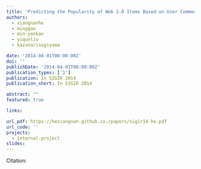 ```yaml
---
title: 'Predicting the Popularity of Web 2.0 Items Based on User Comments'
authors:
  - xiangnanhe
  - minggao
  - min-yenkan
  - yiqunliu
  - kazunarisugiyama

date: '2014-04-01T00:00:00Z'
doi: ''
publishDate: '2014-04-01T00:00:00Z'
publication_types: ['1']
publication: In SIGIR 2014
publication_short: In SIGIR 2014

abstract: ""
featured: true

links:

url_pdf: https://hexiangnan.github.io./papers/sigir14-he.pdf
url_code: ''
projects:
  - internal-project
slides:
---
```




Citation:
